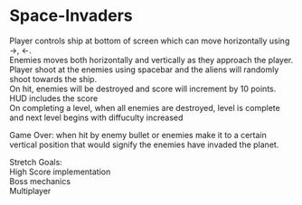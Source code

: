 # Space-Invaders

Player controls ship at bottom of screen which can move horizontally using  ->, <-.  
Enemies moves both horizontally and vertically as they approach the player.  
Player shoot at the enemies using spacebar and the aliens will randomly shoot towards the ship.  
On hit, enemies will be destroyed and score will increment by 10 points.  
HUD includes the score  
On completing a level, when all enemies are destroyed, level is complete and next level begins with diffuculty increased  

Game Over: when hit by enemy bullet or enemies make it to a certain vertical position that would signify 
the enemies have invaded the planet.  

Stretch Goals:    
High Score implementation  
Boss mechanics  
Multiplayer  
